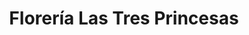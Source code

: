 ---
title: "Florería Las Tres Princesas"
url: /la-cogotina/floreria-las-tres-princesas/
shop: floristería
---